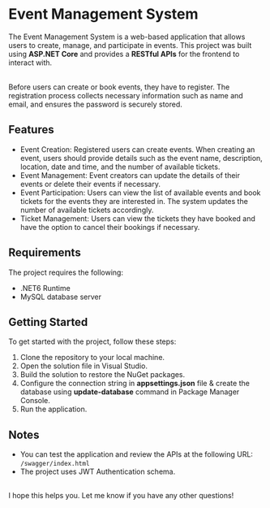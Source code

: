 # Event Management System

The Event Management System is a web-based application that allows users to create, manage, and participate in events. This project was built using **ASP.NET Core** and provides a **RESTful APIs** for the frontend to interact with.

\
Before users can create or book events, they have to register. The registration process collects necessary information such as name and email, and ensures the password is securely stored.

## Features

- Event Creation: Registered users can create events. When creating an event, users should provide details such as the event name, description, location, date and time, and the number of available tickets.
- Event Management: Event creators can update the details of their events or delete their events if necessary.
- Event Participation: Users can view the list of available events and book tickets for the events they are interested in. The system updates the number of available tickets accordingly.
- Ticket Management: Users can view the tickets they have booked and have the option to cancel their bookings if necessary.

## Requirements

The project requires the following:

- .NET6 Runtime
- MySQL database server


## Getting Started

To get started with the project, follow these steps:

1. Clone the repository to your local machine.
2. Open the solution file in Visual Studio.
3. Build the solution to restore the NuGet packages.
4. Configure the connection string in **appsettings.json** file & create the database using **update-database** command in Package Manager Console.
5. Run the application.

## Notes

- You can test the application and review the APIs at the following URL: `/swagger/index.html`
- The project uses JWT Authentication schema.

## 
I hope this helps you. Let me know if you have any other questions!
